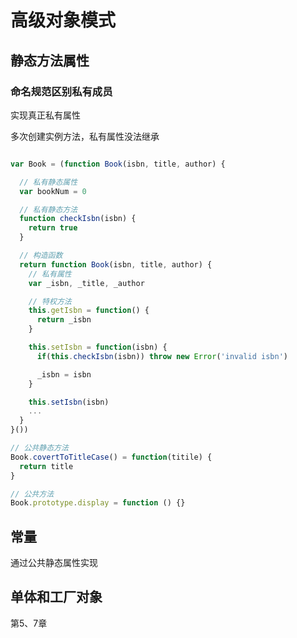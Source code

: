 # 高级对象模式

## 静态方法属性

### 命名规范区别私有成员

实现真正私有属性

多次创建实例方法，私有属性没法继承

```javascript

var Book = (function Book(isbn, title, author) {

  // 私有静态属性
  var bookNum = 0

  // 私有静态方法
  function checkIsbn(isbn) {
    return true
  }

  // 构造函数
  return function Book(isbn, title, author) {
    // 私有属性
    var _isbn, _title, _author

    // 特权方法
    this.getIsbn = function() {
      return _isbn
    }

    this.setIsbn = function(isbn) {
      if(this.checkIsbn(isbn)) throw new Error('invalid isbn')

      _isbn = isbn
    }

    this.setIsbn(isbn)
    ...
  }
}())

// 公共静态方法
Book.covertToTitleCase() = function(titile) {
  return title
}

// 公共方法
Book.prototype.display = function () {}

```

## 常量

通过公共静态属性实现

## 单体和工厂对象

第5、7章
